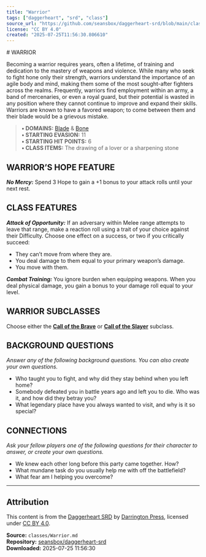 ```yaml
---
title: "Warrior"
tags: ["daggerheart", "srd", "class"]
source_url: "https://github.com/seansbox/daggerheart-srd/blob/main/classes/Warrior.md"
license: "CC BY 4.0"
created: "2025-07-25T11:56:30.806610"
---
```


﻿# WARRIOR

Becoming a warrior requires years, often a lifetime, of training and dedication to the mastery of weapons and violence. While many who seek to fight hone only their strength, warriors understand the importance of an agile body and mind, making them some of the most sought-after fighters across the realms. Frequently, warriors find employment within an army, a band of mercenaries, or even a royal guard, but their potential is wasted in any position where they cannot continue to improve and expand their skills. Warriors are known to have a favored weapon; to come between them and their blade would be a grievous mistake.

> **• DOMAINS:** [Blade](../domains/Blade.md) & [Bone](../domains/Bone.md)  
> **• STARTING EVASION:** 11  
> **• STARTING HIT POINTS:** 6  
> **• CLASS ITEMS:** The drawing of a lover or a sharpening stone

## WARRIOR’S HOPE FEATURE

***No Mercy:*** Spend 3 Hope to gain a +1 bonus to your attack rolls until your next rest.

## CLASS FEATURES

***Attack of Opportunity:*** If an adversary within Melee range attempts to leave that range, make a reaction roll using a trait of your choice against their Difficulty. Choose one effect on a success, or two if you critically succeed:

- They can’t move from where they are.
- You deal damage to them equal to your primary weapon’s damage.
- You move with them.

***Combat Training:*** You ignore burden when equipping weapons. When you deal physical damage, you gain a bonus to your damage roll equal to your level.

## WARRIOR SUBCLASSES

Choose either the **[Call of the Brave](../subclasses/Call%20of%20the%20Brave.md)** or **[Call of the Slayer](../subclasses/Call%20of%20the%20Slayer.md)** subclass.

## BACKGROUND QUESTIONS

*Answer any of the following background questions. You can also create your own questions.*

- Who taught you to fight, and why did they stay behind when you left home?
- Somebody defeated you in battle years ago and left you to die. Who was it, and how did they betray you?
- What legendary place have you always wanted to visit, and why is it so special?

## CONNECTIONS

*Ask your fellow players one of the following questions for their character to answer, or create your own questions.*

- We knew each other long before this party came together. How?
- What mundane task do you usually help me with off the battlefield?
- What fear am I helping you overcome?

---

## Attribution

This content is from the [Daggerheart SRD](https://github.com/seansbox/daggerheart-srd/blob/main/classes/Warrior.md) by [Darrington Press](https://darringtonpress.com/), licensed under [CC BY 4.0](https://creativecommons.org/licenses/by/4.0/).

**Source:** `classes/Warrior.md`  
**Repository:** [seansbox/daggerheart-srd](https://github.com/seansbox/daggerheart-srd)  
**Downloaded:** 2025-07-25 11:56:30

